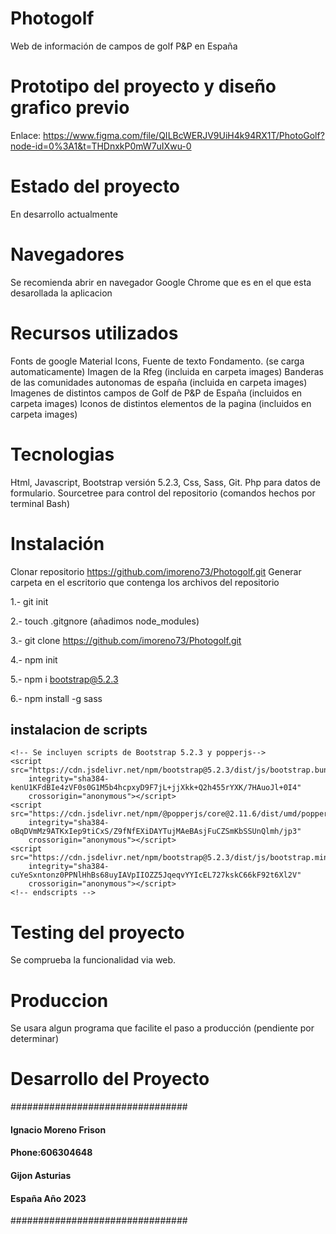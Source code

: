 # Photogolf
Web de información de campos de golf P&P en España

# Prototipo del proyecto y diseño grafico previo

Enlace:
https://www.figma.com/file/QILBcWERJV9UiH4k94RX1T/PhotoGolf?node-id=0%3A1&t=THDnxkP0mW7uIXwu-0

# Estado del proyecto
En desarrollo actualmente

# Navegadores
Se recomienda abrir en navegador Google Chrome que es en el que esta desarollada la aplicacion

# Recursos utilizados
Fonts de google Material Icons, Fuente de texto Fondamento. (se carga automaticamente)
Imagen de la Rfeg (incluida en carpeta images)
Banderas de las comunidades autonomas de españa (incluida en carpeta images)
Imagenes de distintos campos de Golf de P&P de España (incluidos en carpeta images)
Iconos de distintos elementos de la pagina (incluidos en carpeta images)

# Tecnologias
Html, Javascript, Bootstrap versión 5.2.3, Css, Sass, Git.
Php para datos de formulario.
Sourcetree para control del repositorio (comandos hechos por terminal Bash)

# Instalación
Clonar repositorio https://github.com/imoreno73/Photogolf.git
Generar carpeta en el escritorio que contenga los archivos del repositorio

1.- git init

2.- touch .gitgnore (añadimos node_modules)

3.- git clone https://github.com/imoreno73/Photogolf.git

4.- npm init

5.- npm i bootstrap@5.2.3

6.- npm install -g sass

## instalacion de scripts

    <!-- Se incluyen scripts de Bootstrap 5.2.3 y popperjs-->
    <script src="https://cdn.jsdelivr.net/npm/bootstrap@5.2.3/dist/js/bootstrap.bundle.min.js"
        integrity="sha384-kenU1KFdBIe4zVF0s0G1M5b4hcpxyD9F7jL+jjXkk+Q2h455rYXK/7HAuoJl+0I4"
        crossorigin="anonymous"></script>
    <script src="https://cdn.jsdelivr.net/npm/@popperjs/core@2.11.6/dist/umd/popper.min.js"
        integrity="sha384-oBqDVmMz9ATKxIep9tiCxS/Z9fNfEXiDAYTujMAeBAsjFuCZSmKbSSUnQlmh/jp3"
        crossorigin="anonymous"></script>
    <script src="https://cdn.jsdelivr.net/npm/bootstrap@5.2.3/dist/js/bootstrap.min.js"
        integrity="sha384-cuYeSxntonz0PPNlHhBs68uyIAVpIIOZZ5JqeqvYYIcEL727kskC66kF92t6Xl2V"
        crossorigin="anonymous"></script>
    <!-- endscripts -->

# Testing del proyecto

Se comprueba la funcionalidad via web.  

# Produccion

Se usara algun programa que facilite el paso a producción (pendiente por determinar)


# Desarrollo del Proyecto

################################
#### Ignacio Moreno Frison  #### 
####    Phone:606304648     #### 
####    Gijon Asturias      ####
####    España Año 2023     ####
################################

